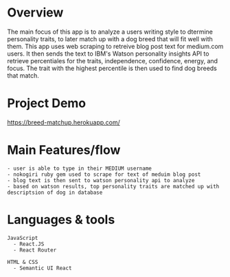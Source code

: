 # Overview
  
The main focus of this app is to analyze a users writing style to dtermine personality traits, to later match up with a dog breed that will fit well with them. This app uses web scraping to retreive blog post text for medium.com users. It then sends the text to IBM's Watson personality insights API to retrieve percentiales for the traits, independence, confidence, energy, and focus. The trait with the highest percentile is then used to find dog breeds that match. 

# Project Demo

   https://breed-matchup.herokuapp.com/

# Main Features/flow

    - user is able to type in their MEDIUM username
    - nokogiri ruby gem used to scrape for text of meduim blog post
    - blog text is then sent to watson personality api to analyze 
    - based on watson results, top personality traits are matched up with descriptsion of dog in database
    
# Languages & tools

    JavaScript
      - React.JS 
      - React Router 

    HTML & CSS
      - Semantic UI React 
      
